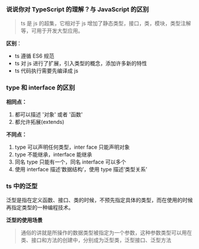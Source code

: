 ### 说说你对 TypeScript 的理解？与 JavaScript 的区别

> ts 是 js 的超集，它相对于 js 增加了静态类型，接口，类，模块，类型注解等，可用于开发大型应用。

**区别**：

- ts 遵循 ES6 规范
- ts 对 js 进行了扩展，引入类型的概念，添加许多新的特性
- ts 代码执行需要先编译成 js

### type 和 interface 的区别

**相同点：**

1. 都可以描述 '对象' 或者 '函数'
2. 都允许拓展(extends)

**不同点：**

1. type 可以声明任何类型，inter face 只能声明对象
2. type 不能继承，interface 能继承
3. 同名 type 只能有一个，同名 interface 可以多个
4. 使用 interface 描述‘数据结构’，使用 type 描述‘类型关系’

### ts 中的泛型

泛型是指在定义函数、接口、类的时候，不预先指定具体的类型，而在使用的时候再指定类型的一种编程技术。

**泛型的使用场景**

> 通俗的讲就是所操作的数据类型被指定为一个参数，这种参数类型可以用在类、接口和方法的创建中，分别成为泛型类，泛型接口、泛型方法
